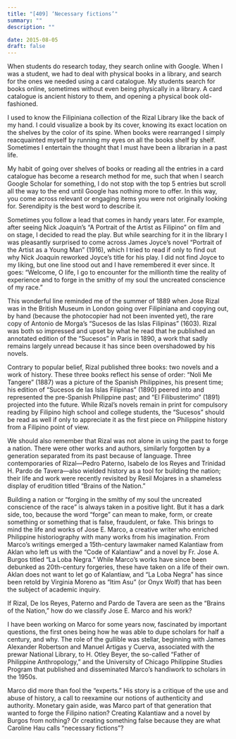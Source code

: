 ```yaml
---
title: "[409] ‘Necessary fictions’"
summary: ""
description: ""

date: 2015-08-05
draft: false
---
```


When students do research today, they search online with Google. When I was a student, we had to deal with physical books in a library, and search for the ones we needed using a card catalogue. My students search for books online, sometimes without even being physically in a library. A card catalogue is ancient history to them, and opening a physical book old-fashioned.

I used to know the Filipiniana collection of the Rizal Library like the back of my hand. I could visualize a book by its cover, knowing its exact location on the shelves by the color of its spine. When books were rearranged I simply reacquainted myself by running my eyes on all the books shelf by shelf. Sometimes I entertain the thought that I must have been a librarian in a past life.

My habit of going over shelves of books or reading all the entries in a card catalogue has become a research method for me, such that when I search Google Scholar for something, I do not stop with the top 5 entries but scroll all the way to the end until Google has nothing more to offer. In this way, you come across relevant or engaging items you were not originally looking for. Serendipity is the best word to describe it.

Sometimes you follow a lead that comes in handy years later. For example, after seeing Nick Joaquin’s “A Portrait of the Artist as Filipino” on film and on stage, I decided to read the play. But while searching for it in the library I was pleasantly surprised to come across James Joyce’s novel “Portrait of the Artist as a Young Man” (1916), which I tried to read if only to find out why Nick Joaquin reworked Joyce’s title for his play. I did not find Joyce to my liking, but one line stood out and I have remembered it ever since. It goes: “Welcome, O life, I go to encounter for the millionth time the reality of experience and to forge in the smithy of my soul the uncreated conscience of my race.”

This wonderful line reminded me of the summer of 1889 when Jose Rizal was in the British Museum in London going over Filipiniana and copying out, by hand (because the photocopier had not been invented yet), the rare copy of Antonio de Morga’s “Sucesos de las Islas Filipinas” (1603). Rizal was both so impressed and upset by what he read that he published an annotated edition of the “Sucesos” in Paris in 1890, a work that sadly remains largely unread because it has since been overshadowed by his novels.

Contrary to popular belief, Rizal published three books: two novels and a work of history. These three books reflect his sense of order: “Noli Me Tangere” (1887) was a picture of the Spanish Philippines, his present time; his edition of “Sucesos de las Islas Filipinas” (1890) peered into and represented the pre-Spanish Philippine past; and “El Filibusterimo” (1891) projected into the future. While Rizal’s novels remain in print for compulsory reading by Filipino high school and college students, the “Sucesos” should be read as well if only to appreciate it as the first piece on Philippine history from a Filipino point of view.

We should also remember that Rizal was not alone in using the past to forge a nation. There were other works and authors, similarly forgotten by a generation separated from its past because of language. Three contemporaries of Rizal—Pedro Paterno, Isabelo de los Reyes and Trinidad H. Pardo de Tavera—also wielded history as a tool for building the nation; their life and work were recently revisited by Resil Mojares in a shameless display of erudition titled “Brains of the Nation.”

Building a nation or “forging in the smithy of my soul the uncreated conscience of the race” is always taken in a positive light. But it has a dark side, too, because the word “forge” can mean to make, form, or create something or something that is false, fraudulent, or fake. This brings to mind the life and works of Jose E. Marco, a creative writer who enriched Philippine historiography with many works from his imagination. From Marco’s writings emerged a 15th-century lawmaker named Kalantiaw from Aklan who left us with the “Code of Kalantiaw” and a novel by Fr. Jose A. Burgos titled “La Loba Negra.” While Marco’s works have since been debunked as 20th-century forgeries, these have taken on a life of their own. Aklan does not want to let go of Kalantiaw, and “La Loba Negra” has since been retold by Virginia Moreno as “Itim Asu” (or Onyx Wolf) that has been the subject of academic inquiry.

If Rizal, De los Reyes, Paterno and Pardo de Tavera are seen as the “Brains of the Nation,” how do we classify Jose E. Marco and his work?

I have been working on Marco for some years now, fascinated by important questions, the first ones being how he was able to dupe scholars for half a century, and why. The role of the gullible was stellar, beginning with James Alexander Robertson and Manuel Artigas y Cuerva, associated with the prewar National Library, to H. Otley Beyer, the so-called “Father of Philippine Anthropology,” and the University of Chicago Philippine Studies Program that published and disseminated Marco’s handiwork to scholars in the 1950s.

Marco did more than fool the “experts.” His story is a critique of the use and abuse of history, a call to reexamine our notions of authenticity and authority. Monetary gain aside, was Marco part of that generation that wanted to forge the Filipino nation? Creating Kalantiaw and a novel by Burgos from nothing? Or creating something false because they are what Caroline Hau calls “necessary fictions”?
